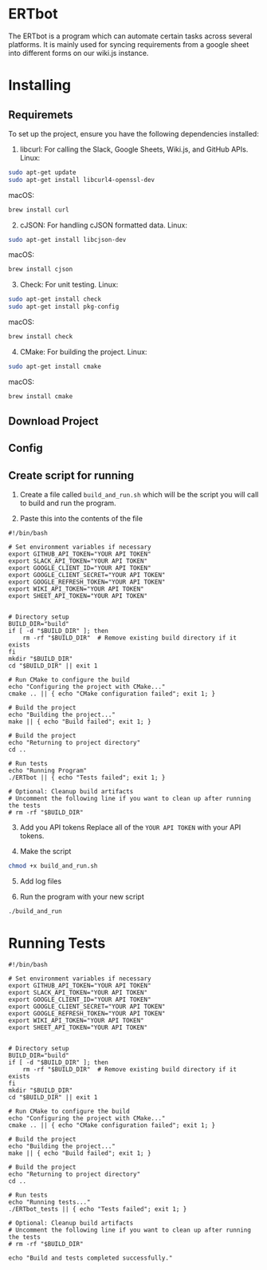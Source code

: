 # ERTbot
The ERTbot is a program which can automate certain tasks across several platforms. It is mainly used for syncing requirements from a google sheet into different forms on our wiki.js instance.

# Installing
## Requiremets
To set up the project, ensure you have the following dependencies installed:

1. libcurl: For calling the Slack, Google Sheets, Wiki.js, and GitHub APIs.
Linux:
```bash
sudo apt-get update
sudo apt-get install libcurl4-openssl-dev
```

macOS:
```bash
brew install curl
```

2. cJSON: For handling cJSON formatted data.
Linux:
```bash
sudo apt-get install libcjson-dev
```

macOS:
```bash
brew install cjson
```

3. Check: For unit testing.
Linux:
```bash
sudo apt-get install check
sudo apt-get install pkg-config
```

macOS:
```bash
brew install check
```


4. CMake: For building the project.
Linux:
```bash
sudo apt-get install cmake
```

macOS:
```bash
brew install cmake
```

## Download Project

## Config

## Create script for running
1. Create a file called ```build_and_run.sh``` which will be the script you will call to build and run the program.

2. Paste this into the contents of the file
```
#!/bin/bash

# Set environment variables if necessary
export GITHUB_API_TOKEN="YOUR API TOKEN"
export SLACK_API_TOKEN="YOUR API TOKEN"
export GOOGLE_CLIENT_ID="YOUR API TOKEN"
export GOOGLE_CLIENT_SECRET="YOUR API TOKEN"
export GOOGLE_REFRESH_TOKEN="YOUR API TOKEN"
export WIKI_API_TOKEN="YOUR API TOKEN"
export SHEET_API_TOKEN="YOUR API TOKEN"


# Directory setup
BUILD_DIR="build"
if [ -d "$BUILD_DIR" ]; then
    rm -rf "$BUILD_DIR"  # Remove existing build directory if it exists
fi
mkdir "$BUILD_DIR"
cd "$BUILD_DIR" || exit 1

# Run CMake to configure the build
echo "Configuring the project with CMake..."
cmake .. || { echo "CMake configuration failed"; exit 1; }

# Build the project
echo "Building the project..."
make || { echo "Build failed"; exit 1; }

# Build the project
echo "Returning to project directory"
cd ..

# Run tests
echo "Running Program"
./ERTbot || { echo "Tests failed"; exit 1; }

# Optional: Cleanup build artifacts
# Uncomment the following line if you want to clean up after running the tests
# rm -rf "$BUILD_DIR"
```

3. Add you API tokens
Replace all of the ```YOUR API TOKEN``` with your API tokens.

4. Make the script
```bash
chmod +x build_and_run.sh
```

5. Add log files

6. Run the program with your new script

```bash
./build_and_run
```

# Running Tests
```
#!/bin/bash

# Set environment variables if necessary
export GITHUB_API_TOKEN="YOUR API TOKEN"
export SLACK_API_TOKEN="YOUR API TOKEN"
export GOOGLE_CLIENT_ID="YOUR API TOKEN"
export GOOGLE_CLIENT_SECRET="YOUR API TOKEN"
export GOOGLE_REFRESH_TOKEN="YOUR API TOKEN"
export WIKI_API_TOKEN="YOUR API TOKEN"
export SHEET_API_TOKEN="YOUR API TOKEN"


# Directory setup
BUILD_DIR="build"
if [ -d "$BUILD_DIR" ]; then
    rm -rf "$BUILD_DIR"  # Remove existing build directory if it exists
fi
mkdir "$BUILD_DIR"
cd "$BUILD_DIR" || exit 1

# Run CMake to configure the build
echo "Configuring the project with CMake..."
cmake .. || { echo "CMake configuration failed"; exit 1; }

# Build the project
echo "Building the project..."
make || { echo "Build failed"; exit 1; }

# Build the project
echo "Returning to project directory"
cd ..

# Run tests
echo "Running tests..."
./ERTbot_tests || { echo "Tests failed"; exit 1; }

# Optional: Cleanup build artifacts
# Uncomment the following line if you want to clean up after running the tests
# rm -rf "$BUILD_DIR"

echo "Build and tests completed successfully."
```
